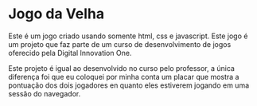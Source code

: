 # Jogo da Velha

Este é um jogo criado usando somente html, css e javascript. Este jogo é um projeto que faz parte de um curso de desenvolvimento de jogos oferecido pela Digital Innovation One.

Este projeto é igual ao desenvolvido no curso pelo professor, a única diferença foi que eu coloquei por minha conta um placar que mostra a pontuação dos dois jogadores en quanto eles estiverem jogando em uma sessão do navegador.